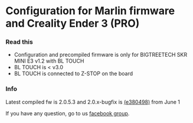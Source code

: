 # Configuration for Marlin firmware and Creality Ender 3 (PRO)

### Read this
- Configuration and precompiled firmware is only for BIGTREETECH SKR MINI E3 v1.2 with BL TOUCH
- BL TOUCH is < v3.0
- BL TOUCH is connected to Z-STOP on the board

### Info
Latest compiled fw is 2.0.5.3 and 2.0.x-bugfix is [(e380498)](https://github.com/MarlinFirmware/Marlin/commits/bugfix-2.0.x) from June 1

If you have any question, go to us [facebook group](https://www.facebook.com/groups/250076019468348/).
